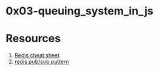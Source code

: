 # 0x03-queuing_system_in_js

# Resources
1. [Redis cheat sheet](https://quickref.me/redis.html)
2. [redis pub/sub pattern](https://blog.logrocket.com/using-redis-pub-sub-node-js/)
